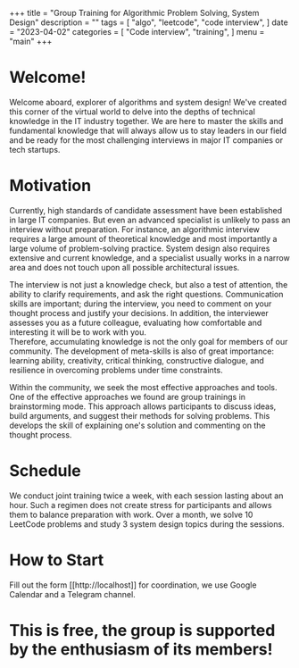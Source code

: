 +++
title = "Group Training for Algorithmic Problem Solving, System Design"
description = ""
tags = [
    "algo",
    "leetcode",
    "code interview",
]
date = "2023-04-02"
categories = [
    "Code interview",
    "training",
]
menu = "main"
+++


# Welcome!

Welcome aboard, explorer of algorithms and system design! We've created this corner of the virtual world to delve into the depths of technical knowledge in the IT industry together. We are here to master the skills and fundamental knowledge that will always allow us to stay leaders in our field and be ready for the most challenging interviews in major IT companies or tech startups.

# Motivation

Currently, high standards of candidate assessment have been established in large IT companies. But even an advanced specialist is unlikely to pass an interview without preparation. For instance, an algorithmic interview requires a large amount of theoretical knowledge and most importantly a large volume of problem-solving practice. System design also requires extensive and current knowledge, and a specialist usually works in a narrow area and does not touch upon all possible architectural issues.

The interview is not just a knowledge check, but also a test of attention, the ability to clarify requirements, and ask the right questions. Communication skills are important; during the interview, you need to comment on your thought process and justify your decisions. In addition, the interviewer assesses you as a future colleague, evaluating how comfortable and interesting it will be to work with you.  
Therefore, accumulating knowledge is not the only goal for members of our community. The development of meta-skills is also of great importance: learning ability, creativity, critical thinking, constructive dialogue, and resilience in overcoming problems under time constraints.

Within the community, we seek the most effective approaches and tools. One of the effective approaches we found are group trainings in brainstorming mode. This approach allows participants to discuss ideas, build arguments, and suggest their methods for solving problems. This develops the skill of explaining one's solution and commenting on the thought process.

# Schedule

We conduct joint training twice a week, with each session lasting about an hour. Such a regimen does not create stress for participants and allows them to balance preparation with work. Over a month, we solve 10 LeetCode problems and study 3 system design topics during the sessions.

# How to Start

Fill out the form [[http://localhost]] for coordination, we use Google Calendar and a Telegram channel.

# This is free, the group is supported by the enthusiasm of its members!
